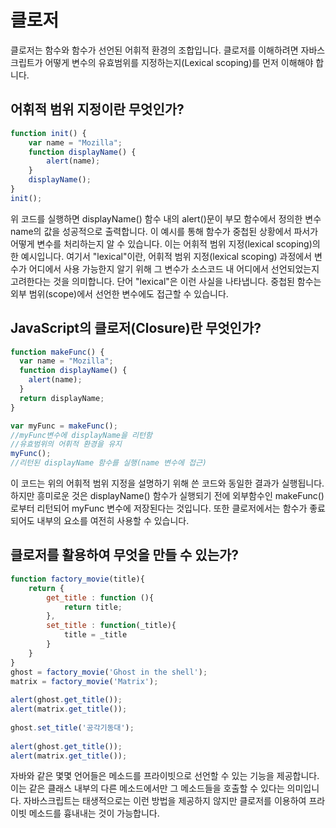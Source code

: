 # 클로저

클로저는 함수와 함수가 선언된 어휘적 환경의 조합입니다. 클로저를 이해하려면 자바스크립트가 어떻게 변수의 유효범위를 지정하는지(Lexical scoping)를 먼저 이해해야 합니다.

## 어휘적 범위 지정이란 무엇인가?

```javascript
function init() {
    var name = "Mozilla";
    function displayName() {
        alert(name);    
    }
    displayName();    
}
init();
```
위 코드를 실행하면 displayName() 함수 내의 alert()문이 부모 함수에서 정의한 변수 name의 값을 성공적으로 출력합니다. 이 예시를 통해 함수가 중첩된 상황에서 파서가 어떻게 변수를 처리하는지 알 수 있습니다. 이는 어휘적 범위 지정(lexical scoping)의 한 예시입니다. 여기서 "lexical"이란, 어휘적 범위 지정(lexical scoping) 과정에서 변수가 어디에서 사용 가능한지 알기 위해 그 변수가 소스코드 내 어디에서 선언되었는지 고려한다는 것을 의미합니다. 단어 "lexical"은 이런 사실을 나타냅니다. 중첩된 함수는 외부 범위(scope)에서 선언한 변수에도 접근할 수 있습니다.


##  JavaScript의 클로저(Closure)란 무엇인가?


```javascript
function makeFunc() {
  var name = "Mozilla";
  function displayName() {
    alert(name);
  }
  return displayName;
}

var myFunc = makeFunc();
//myFunc변수에 displayName을 리턴함
//유효범위의 어휘적 환경을 유지
myFunc();
//리턴된 displayName 함수를 실행(name 변수에 접근)
```
이 코드는 위의 어휘적 범위 지정을 설명하기 위해 쓴 코드와 동일한 결과가 실행됩니다. 하지만 흥미로운 것은 displayName() 함수가 실행되기 전에 외부함수인 makeFunc()로부터 리턴되어 myFunc 변수에 저장된다는 것입니다. 또한 클로저에서는 함수가 좋료되어도 내부의 요소를 여전히 사용할 수 있습니다.


## 클로저를 활용하여 무엇을 만들 수 있는가?

```javascript
function factory_movie(title){
    return {
        get_title : function (){
            return title;
        },
        set_title : function(_title){
            title = _title
        }
    }
}
ghost = factory_movie('Ghost in the shell');
matrix = factory_movie('Matrix');
 
alert(ghost.get_title());
alert(matrix.get_title());
 
ghost.set_title('공각기동대');
 
alert(ghost.get_title());
alert(matrix.get_title());
```

자바와 같은 몇몇 언어들은 메소드를 프라이빗으로 선언할 수 있는 기능을 제공합니다. 이는 같은 클래스 내부의 다른 메소드에서만 그 메소드들을 호출할 수 있다는 의미입니다.
자바스크립트는 태생적으로는 이런 방법을 제공하지 않지만 클로저를 이용하여 프라이빗 메소드를 흉내내는 것이 가능합니다.
